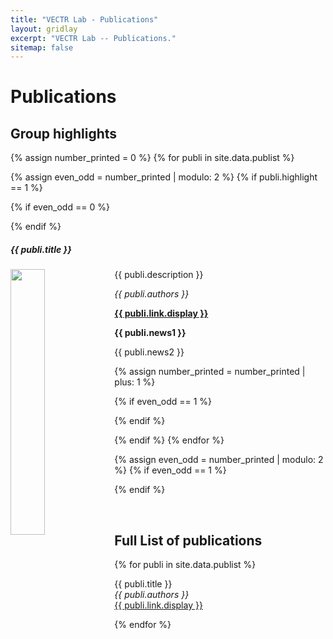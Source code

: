 ```yaml
---
title: "VECTR Lab - Publications"
layout: gridlay
excerpt: "VECTR Lab -- Publications."
sitemap: false
---
```



# Publications

## Group highlights

<!-- (For a full list of publications and patents see [below](#full-list-of-publications) or go to [Google Scholar](https://scholar.google.ch/citations?user=TqxYWZsAAAAJ), [ResearcherID](https://www.researcherid.com/rid/D-7763-2012)) -->

{% assign number_printed = 0 %}
{% for publi in site.data.publist %}

{% assign even_odd = number_printed | modulo: 2 %}
{% if publi.highlight == 1 %}

{% if even_odd == 0 %}
<div class="row">
{% endif %}

<div markdown="0" class="col-sm-6 clearfix">
  <div class="card">
    <div class="card-body">
      <h5 class="card-title">{{ publi.title }}</h5>
      <img src="/images/{{ publi.image }}" class="img-fluid" width="33%" style="float: left" />
      <p class="card-text">
        <p markdown="1">{{ publi.description }}</p>
        <p><em>{{ publi.authors }}</em></p>
        <p><strong><a href="{{ publi.link.url }}">{{ publi.link.display }}</a></strong></p>
        <p class="text-danger"><strong> {{ publi.news1 }}</strong></p>
        <p markdown="1"> {{ publi.news2 }}</p>
      </p>
    </div>
  </div>
</div>

{% assign number_printed = number_printed | plus: 1 %}

{% if even_odd == 1 %}
</div>
{% endif %}

{% endif %}
{% endfor %}

{% assign even_odd = number_printed | modulo: 2 %}
{% if even_odd == 1 %}
</div>
{% endif %}

<p> &nbsp; </p>


<!-- ## Patents
<em>Milan P Allan, S Gröblacher, RA Norte, M Leeuwenhoek</em><br />Novel atomic force microscopy probes with phononic crystals<br /> PCT/NL20-20/050797 (2020)

<em>Milan P Allan</em><br /> Methods of manufacturing superconductor and phononic elements <br /> <a href="https://patents.google.com/patent/US10439125B2/en?inventor=Milan+ALLAN&oq=inventor:(Milan+ALLAN)">US10439125B2 (2016)</a> -->

## Full List of publications

{% for publi in site.data.publist %}

  {{ publi.title }} <br />
  <em>{{ publi.authors }} </em><br /><a href="{{ publi.link.url }}">{{ publi.link.display }}</a>

{% endfor %}
